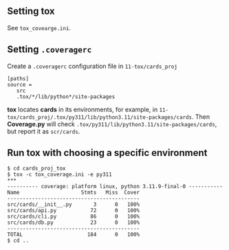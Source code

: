 ## Setting tox

See `tox_covearge.ini`.

## Setting `.coveragerc`

Create a `.coveragerc` configuration file in `11-tox/cards_proj`
```
[paths]
source = 
   src
   .tox/*/lib/python*/site-packages
```

**tox** locates **cards** in its environments, for example, in `11-tox/cards_proj/.tox/py311/lib/python3.11/site-packages/cards`.
Then **Coverage.py** will check `.tox/py311/lib/python3.11/site-packages/cards`, but report it as `scr/cards`.

## Run tox with choosing a specific environment
```unix
$ cd cards_proj_tox
$ tox -c tox_coverage.ini -e py311
***
---------- coverage: platform linux, python 3.11.9-final-0 -----------
Name                    Stmts   Miss  Cover
-------------------------------------------
src/cards/__init__.py       3      0   100%
src/cards/api.py           72      0   100%
src/cards/cli.py           86      0   100%
src/cards/db.py            23      0   100%
-------------------------------------------
TOTAL                     184      0   100%
$ cd ..
```